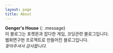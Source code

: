 ```yaml
---
layout: page
title: About
---
```


**Genger's House** 
{: .message}<br>
이 블로그는 포켓몬과 잡다한 게임, 코딩관련 블로그입니다.<br>
웹화면구현 프로젝트로 만들어진 블로그입니다.<br>
<em>찾아주셔서 감사합니다.</em>


